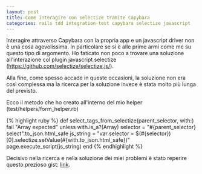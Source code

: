 ```yaml
---
layout: post
title: Come interagire con selectize tramite Capybara
categories: rails tdd integration-test capybara selectize javascript
---
```


Interagire attraverso Capybara con la propria app e un javascript driver non è una cosa agevolissima. In particolare se si è alle prime armi come me su questo tipo di argomento.
Ho faticato non poco a trovare una soluzione all'interazione col plugin javascript selectize (https://github.com/selectize/selectize.js/).

Alla fine, come spesso accade in queste occasioni, la soluzione non era così complessa ma la ricerca per la soluzione invece è stata molto più lunga del previsto.

Ecco il metodo che ho creato all'interno del mio helper (test/helpers/form_helper.rb)

{% highlight ruby %}
    def select_tags_from_selectize(parent_selector, with:)
      fail "Array expected" unless with.is_a?(Array)
      selector = "#{parent_selector} select".to_json.html_safe
      js_string = "var selector = $(#{selector})[0].selectize.setValue(#{with.to_json.html_safe})"
      page.execute_script(js_string)
    end
{% endhighlight %}

Decisivo nella ricerca e nella soluzione dei miei problemi è stato reperire questo prezioso gist: [link](https://gist.github.com/jcieslar/6491810f4fd9fada0ab3).
